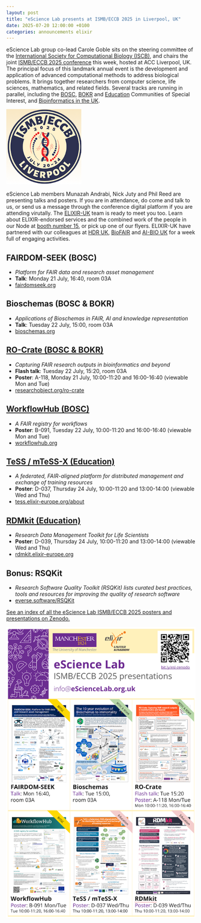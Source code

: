 ```yaml
---
layout: post
title: "eScience Lab presents at ISMB/ECCB 2025 in Liverpool, UK"
date: 2025-07-20 12:00:00 +0100
categories: announcements elixir
---
```


eScience Lab group co-lead Carole Goble sits on the steering committee of the [International Society for Computational Biology (ISCB)](https://www.iscb.org/), and chairs the joint [ISMB/ECCB 2025 conference](https://www.iscb.org/ismbeccb2025/home) this week, hosted at ACC Liverpool, UK.
The principal focus of this landmark annual event is the development and application of advanced computational methods to address biological problems. It brings together researchers from computer science, life sciences, mathematics, and related fields. Several tracks are running in parallel, including the [BOSC](https://www.iscb.org/ismbeccb2025/programme-agenda/scientific-programme/bosc), [BOKR](https://www.iscb.org/ismbeccb2025/programme-agenda/scientific-programme/bokr) and [Education](https://www.iscb.org/ismbeccb2025/programme-agenda/scientific-programme/education) Communities of Special Interest, and [Bioinformatics in the UK](https://www.iscb.org/ismbeccb2025/programme-agenda/scientific-programme/uk).

![ISMB/ECCB logo](/images/posts_images/ismb-eccb-2025-logo.png)

eScience Lab members Munazah Andrabi, Nick Juty and Phil Reed are presenting talks and posters. If you are in attendance, do come and talk to us, or send us a message through the conference digital platform if you are attending virutally. 
The [ELIXIR-UK](http://elixiruknode.org/) team is ready to meet you too. Learn about ELIXIR-endorsed services and the combined work of the people in our Node at [booth number 15](https://www.iscb.org/ismbeccb2025/exhibitors-sponsors/exhibitors), or pick up one of our flyers. ELIXIR-UK have partnered with our colleagues at [HDR UK](https://wwww.hdruk.ac.uk/), [BioFAIR](https://biofair.uk/) and [AI-BIO UK](https://aibio.ac.uk/) for a week full of engaging activities. 

## FAIRDOM-SEEK (BOSC)

- _Platform for FAIR data and research asset management_
- **Talk**: Monday 21 July, 16:40, room 03A
- [fairdomseek.org](https://fairdomseek.org/)

## Bioschemas (BOSC & BOKR)

- _Applications of Bioschemas in FAIR, AI and knowledge representation_
- **Talk**: Tuesday 22 July, 15:00, room 03A
- [bioschemas.org](https://bioschemas.org/)

## [RO-Crate (BOSC & BOKR)](https://zenodo.org/records/15849770)

- _Capturing FAIR research outputs in bioinformatics and beyond_
- **Flash talk**: Tuesday 22 July, 15:20, room 03A
- **Poster**: A-118, Monday 21 July, 10:00-11:20 and 16:00-16:40 (viewable Mon and Tue)
- [researchobject.org/ro-crate](https://www.researchobject.org/ro-crate/)

## [WorkflowHub (BOSC)](https://zenodo.org/records/15861456)

- _A FAIR registry for workflows_
- **Poster**: B-091, Tuesday 22 July, 10:00-11:20 and 16:00-16:40 (viewable Mon and Tue)
- [workflowhub.org](https://workflowhub.org/)

## [TeSS / mTeSS-X (Education)](https://zenodo.org/records/15835788)

- _A federated, FAIR-aligned platform for distributed management and exchange of training resources_
- **Poster**: D-037, Thursday 24 July, 10:00-11:20 and 13:00-14:00 (viewable Wed and Thu)
- [tess.elixir-europe.org/about](https://tess.elixir-europe.org/about)

## [RDMkit (Education)](https://zenodo.org/records/15878117)

- _Research Data Management Toolkit for Life Scientists_
- **Poster**: D-039, Thursday 24 July, 10:00-11:20 and 13:00-14:00 (viewable Wed and Thu)
- [rdmkit.elixir-europe.org](https://rdmkit.elixir-europe.org/)

## Bonus: RSQKit

- _Research Software Quality Toolkit (RSQKit) lists curated best practices, tools and resources for improving the quality of research software_
- [everse.software/RSQKit](https://everse.software/RSQKit/)

[See an index of all the eScience Lab ISMB/ECCB 2025 posters and presentations on Zenodo.](https://zenodo.org/records/15830546)

[![Index of our flyers at ISMB/ECCB 2025](/images/posts_images/ismb-eccb-2025-flyers.png)](https://zenodo.org/records/15830546)
